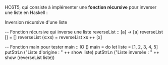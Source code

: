 HC6T5, qui consiste à implémenter une **fonction récursive** pour inverser une liste en Haskell :


  Inversion récursive d'une liste

-- Fonction récursive qui inverse une liste
reverseList :: [a] -> [a]
reverseList []     = []
reverseList (x:xs) = reverseList xs ++ [x]

-- Fonction main pour tester
main :: IO ()
main = do
    let liste = [1, 2, 3, 4, 5]
    putStrLn ("Liste d'origine : " ++ show liste)
    putStrLn ("Liste inversée  : " ++ show (reverseList liste))

